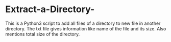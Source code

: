 # Extract-a-Directory-
This is a Python3 script to add all files of a directory to new file in another directory. The txt file gives information like name of the file and its size. Also mentions total size of the directory.
